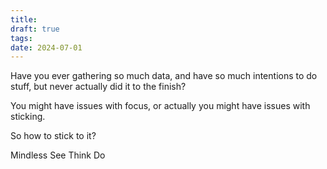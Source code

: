 ```yaml
---
title: 
draft: true
tags: 
date: 2024-07-01
---
```

Have you ever gathering so much data, and have so much intentions to do stuff, but never actually did it to the finish?

You might have issues with focus, or actually you might have issues with sticking.

So how to stick to it?

Mindless 
See
Think
Do

